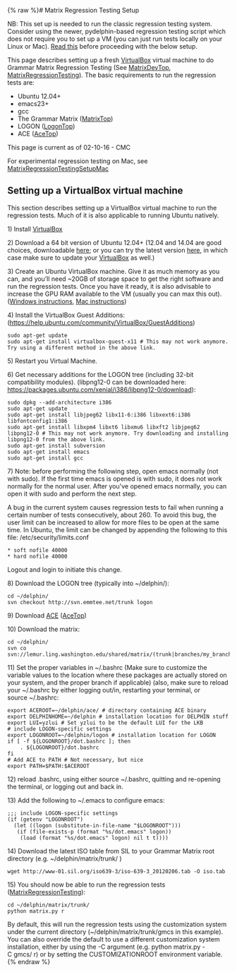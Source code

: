 {% raw %}# Matrix Regression Testing Setup

NB: This set up is needed to run the classic regression testing system.
Consider using the newer, pydelphin-based regression testing script
which does not require you to set up a VM (you can just run tests
locally on your Linux or Mac). [Read this](../MatrixRegressionTesting)
before proceeding with the below setup.

This page describes setting up a fresh [VirtualBox](/VirtualBox) virtual
machine to do Grammar Matrix Regression Testing (See
[MatrixDevTop](../MatrixDevTop),
[MatrixRegressionTesting](../MatrixRegressionTesting)). The basic
requirements to run the regression tests are:

- Ubuntu 12.04+
- emacs23+
- gcc
- The Grammar Matrix ([MatrixTop](../MatrixTop))
- LOGON ([LogonTop](https://blog.inductorsoftware.com/docsproto/tools/LogonTop))
- ACE ([AceTop](https://blog.inductorsoftware.com/docsproto/tools/AceTop))

This page is current as of 02-10-16 - CMC

For experimental regression testing on Mac, see
[MatrixRegressionTestingSetupMac](https://blog.inductorsoftware.com/docsproto/home/MatrixRegressionTestingSetupMac)

## Setting up a VirtualBox virtual machine

This section describes setting up a VirtualBox virtual machine to run
the regression tests. Much of it is also applicable to running Ubuntu
natively.

1\) Install [VirtualBox](https://www.virtualbox.org)

2\) Download a 64 bit version of Ubuntu 12.04+ (12.04 and 14.04 are good
choices, downloadable [here](http://releases.ubuntu.com); or you can try
the latest version [here](http://www.ubuntu.com/download/desktop), in
which case make sure to update your [VirtualBox](/VirtualBox) as well.)

3\) Create an Ubuntu VirtualBox machine. Give it as much memory as you
can, and you’ll need \~20GB of storage space to get the right software
and run the regression tests. Once you have it ready, it is also
advisable to increase the GPU RAM available to the VM (usually you can
max this out). ([Windows
instructions](http://www.wikihow.com/Install-Ubuntu-on-VirtualBox), [Mac
instructions](http://www.tuaw.com/2013/09/06/running-linux-on-your-mac-2013-edition))

4\) Install the VirtualBox Guest Additions:
(<https://help.ubuntu.com/community/VirtualBox/GuestAdditions>)

    sudo apt-get update
    sudo apt-get install virtualbox-guest-x11 # This may not work anymore. Try using a different method in the above link.

5\) Restart you Virtual Machine.

6\) Get necessary additions for the LOGON tree (including 32-bit
compatibility modules). (libpng12-0 can be downloaded here:
<https://packages.ubuntu.com/xenial/i386/libpng12-0/download>):

    sudo dpkg --add-architecture i386
    sudo apt-get update
    sudo apt-get install libjpeg62 libx11-6:i386 libxext6:i386 libfontconfig1:i386
    sudo apt-get install libxpm4 libxt6 libxmu6 libxft2 libjpeg62 libpng12-0 # This may not work anymore. Try downloading and installing libpng12-0 from the above link.
    sudo apt-get install subversion
    sudo apt-get install emacs
    sudo apt-get install gcc

7\) Note: before performing the following step, open emacs normally (not
with sudo). If the first time emacs is opened is with sudo, it does not
work normally for the normal user. After you've opened emacs normally,
you can open it with sudo and perform the next step.

A bug in the current system causes regression tests to fail when running
a certain number of tests consecutively, about 260. To avoid this bug,
the user limit can be increased to allow for more files to be open at
the same time. In Ubuntu, the limit can be changed by appending the
following to this file: /etc/security/limits.conf

    * soft nofile 40000
    * hard nofile 40000

Logout and login to initiate this change.

8\) Download the LOGON tree (typically into \~/delphin/):

    cd ~/delphin/
    svn checkout http://svn.emmtee.net/trunk logon

9\) Download [ACE](http://sweaglesw.org/linguistics/ace/)
([AceTop](https://blog.inductorsoftware.com/docsproto/tools/AceTop))

10\) Download the matrix:

    cd ~/delphin/
    svn co svn://lemur.ling.washington.edu/shared/matrix/(trunk|branches/my_branch)

11\) Set the proper variables in \~/.bashrc (Make sure to customize the
variable values to the location where these packages are actually stored
on your system, and the proper branch if applicable) (also, make sure to
reload your \~/.bashrc by either logging out/in, restarting your
terminal, or source \~/.bashrc:

    export ACEROOT=~/delphin/ace/ # directory containing ACE binary
    export DELPHINHOME=~/delphin # installation location for DELPHIN stuff
    export LUI=yzlui # Set yzlui to be the default LUI for the LKB
    # include LOGON-specific settings
    export LOGONROOT=~/delphin/logon # installation location for LOGON
    if [ -f ${LOGONROOT}/dot.bashrc ]; then
        . ${LOGONROOT}/dot.bashrc
    fi
    # Add ACE to PATH # Not necessary, but nice
    export PATH=$PATH:$ACEROOT

12\) reload .bashrc, using either source \~/.bashrc, quitting and
re-opening the terminal, or logging out and back in.

13\) Add the following to \~/.emacs to configure emacs:

    ;;; include LOGON-specific settings
    (if (getenv "LOGONROOT")
      (let ((logon (substitute-in-file-name "$LOGONROOT")))
       (if (file-exists-p (format "%s/dot.emacs" logon))
        (load (format "%s/dot.emacs" logon) nil t t))))

14\) Download the latest ISO table from SIL to your Grammar Matrix root
directory (e.g. \~/delphin/matrix/trunk/ )

    wget http://www-01.sil.org/iso639-3/iso-639-3_20120206.tab -O iso.tab

15\) You should now be able to run the regression tests
([MatrixRegressionTesting](../MatrixRegressionTesting)):

    cd ~/delphin/matrix/trunk/
    python matrix.py r

By default, this will run the regression tests using the customization
system under the current directory (\~/delphin/matrix/trunk/gmcs in this
example). You can also override the default to use a different
customization system installation, either by using the -C argument (e.g.
python matrix.py -C gmcs/ r) or by setting the CUSTOMIZATIONROOT
environment variable.
<update date omitted for speed>{% endraw %}